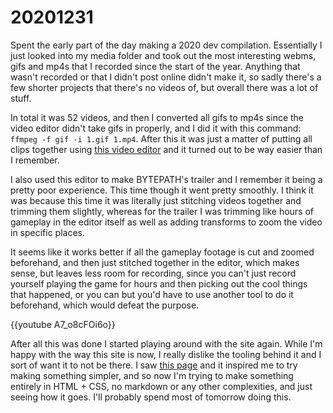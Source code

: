 <!--
title: 20201231
-->

# 20201231

Spent the early part of the day making a 2020 dev compilation. Essentially I just looked into my media folder and took out the most interesting webms, 
gifs and mp4s that I recorded since the start of the year. Anything that wasn't recorded or that I didn't post online didn't make it, 
so sadly there's a few shorter projects that there's no videos of, but overall there was a lot of stuff.

In total it was 52 videos, and then I converted all gifs to mp4s since the video editor didn't take gifs in properly, and I did it with this command: <code>ffmpeg -f gif -i 1.gif 1.mp4</code>. 
After this it was just a matter of putting all clips together using [this video editor](https://www.openshot.org/) and it turned out to be way easier than I remember.

I also used this editor to make BYTEPATH's trailer and I remember it being a pretty poor experience. 
This time though it went pretty smoothly. I think it was because this time it was literally just stitching videos together and trimming them slightly, 
whereas for the trailer I was trimming like hours of gameplay in the editor itself as well as adding transforms to zoom the video in specific places.

It seems like it works better if all the gameplay footage is cut and zoomed beforehand, and then just stitched together in the editor, which makes sense, 
but leaves less room for recording, since you can't just record yourself playing the game for hours and then picking out the cool things that happened, 
or you can but you'd have to use another tool to do it beforehand, which would defeat the purpose.

{{youtube A7_o8cFOi6o}}

After all this was done I started playing around with the site again. While I'm happy with the way this site is now, I really dislike the tooling behind it and I sort of want it to not be there. 
I saw [this page](https://justine.lol/index.html) and it inspired me to try making something simpler, and so now I'm trying to make something entirely in HTML + CSS, 
no markdown or any other complexities, and just seeing how it goes. I'll probably spend most of tomorrow doing this.
